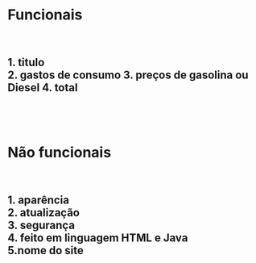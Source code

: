 <h1> Funcionais </h1>

</br>

<h2>
1. titulo </br>
2. gastos de consumo
3. preços de gasolina ou Diesel
4. total
        </br> 
</br> 
</h2>

</br>

<h1> Não funcionais </h1>

</br>

<h2>
1. aparência </br>
2. atualização </br>
3. segurança </br>  
4. feito em linguagem HTML e Java </br>
5.nome do site
</h2>